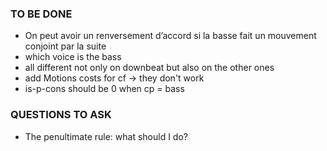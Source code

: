 ### TO BE DONE  
* On peut avoir un renversement d’accord si la basse fait un mouvement conjoint par la suite
* which voice is the bass
* all different not only on downbeat but also on the other ones
* add Motions costs for cf -> they don't work
* is-p-cons should be 0 when cp = bass

### QUESTIONS TO ASK
* The penultimate rule: what should I do?
